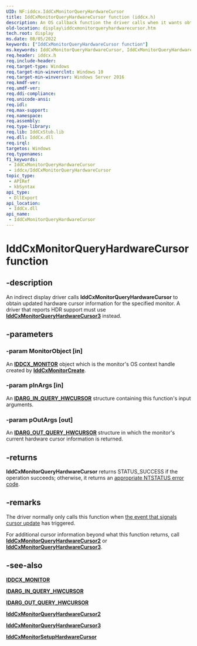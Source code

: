 ```yaml
---
UID: NF:iddcx.IddCxMonitorQueryHardwareCursor
title: IddCxMonitorQueryHardwareCursor function (iddcx.h)
description: An OS callback function the driver calls when it wants obtain the updated cursor information. The driver normally only calls this when the event that signals cursor update has triggered.
old-location: display\iddcxmonitorqueryhardwarecursor.htm
tech.root: display
ms.date: 08/05/2022
keywords: ["IddCxMonitorQueryHardwareCursor function"]
ms.keywords: IddCxMonitorQueryHardwareCursor, IddCxMonitorQueryHardwareCursor method [Display Devices], display.iddcxmonitorqueryhardwarecursor, iddcx/IddCxMonitorQueryHardwareCursor
req.header: iddcx.h
req.include-header: 
req.target-type: Windows
req.target-min-winverclnt: Windows 10
req.target-min-winversvr: Windows Server 2016
req.kmdf-ver: 
req.umdf-ver: 
req.ddi-compliance: 
req.unicode-ansi: 
req.idl: 
req.max-support: 
req.namespace: 
req.assembly: 
req.type-library: 
req.lib: IddCxStub.lib
req.dll: IddCx.dll
req.irql: 
targetos: Windows
req.typenames: 
f1_keywords:
 - IddCxMonitorQueryHardwareCursor
 - iddcx/IddCxMonitorQueryHardwareCursor
topic_type:
 - APIRef
 - kbSyntax
api_type:
 - DllExport
api_location:
 - IddCx.dll
api_name:
 - IddCxMonitorQueryHardwareCursor
---
```


# IddCxMonitorQueryHardwareCursor function

## -description

An indirect display driver calls **IddCxMonitorQueryHardwareCursor** to obtain updated hardware cursor information for the specified monitor. A driver that reports HDR support must use [**IddCxMonitorQueryHardwareCursor3**](nf-iddcx-iddcxmonitorqueryhardwarecursor3.md) instead.

## -parameters

### -param MonitorObject [in]

An [**IDDCX_MONITOR**](/windows-hardware/drivers/display/iddcx-objects) object which is the monitor's OS context handle created by [**IddCxMonitorCreate**](nf-iddcx-iddcxmonitorcreate.md).

### -param pInArgs [in]

An [**IDARG_IN_QUERY_HWCURSOR**](ns-iddcx-idarg_in_query_hwcursor.md) structure containing this function's input arguments.

### -param pOutArgs [out]

An [**IDARG_OUT_QUERY_HWCURSOR**](ns-iddcx-idarg_out_query_hwcursor.md) structure in which the monitor's current hardware cursor information is returned.

## -returns

**IddCxMonitorQueryHardwareCursor** returns STATUS_SUCCESS if the operation succeeds; otherwise, it returns an [appropriate NTSTATUS error code](/windows-hardware/drivers/kernel/ntstatus-values).

## -remarks

The driver normally only calls this function when [the event that signals cursor update](ns-iddcx-idarg_in_setup_hwcursor.md) has triggered.

For additional cursor information beyond what this function returns, call [**IddCxMonitorQueryHardwareCursor2**](nf-iddcx-iddcxmonitorqueryhardwarecursor2.md) or [**IddCxMonitorQueryHardwareCursor3**](nf-iddcx-iddcxmonitorqueryhardwarecursor3.md).

## -see-also

[**IDDCX_MONITOR**](/windows-hardware/drivers/display/iddcx-objects)

[**IDARG_IN_QUERY_HWCURSOR**](ns-iddcx-idarg_in_query_hwcursor.md)

[**IDARG_OUT_QUERY_HWCURSOR**](ns-iddcx-idarg_out_query_hwcursor.md)

[**IddCxMonitorQueryHardwareCursor2**](nf-iddcx-iddcxmonitorqueryhardwarecursor2.md)

[**IddCxMonitorQueryHardwareCursor3**](nf-iddcx-iddcxmonitorqueryhardwarecursor3.md)

[**IddCxMonitorSetupHardwareCursor**](nf-iddcx-iddcxmonitorsetuphardwarecursor.md)
